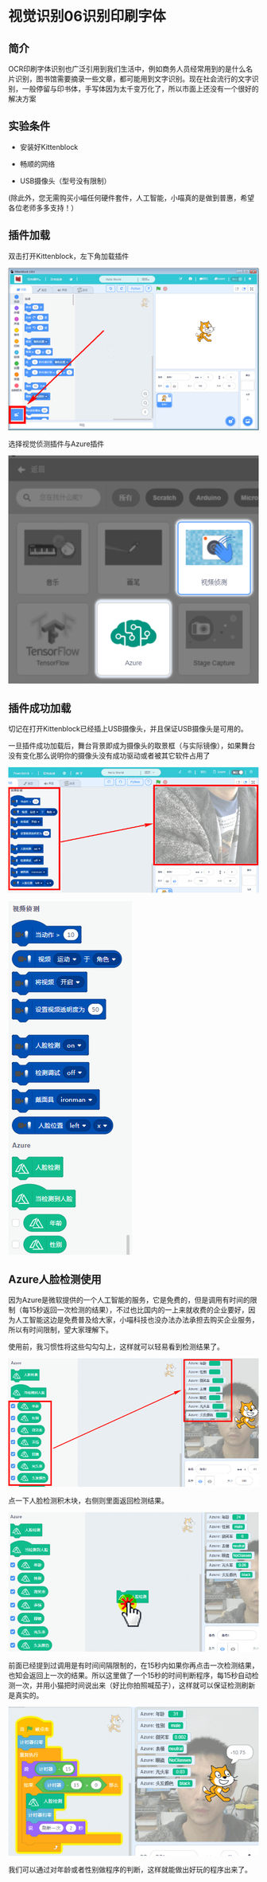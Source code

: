 # 视觉识别06识别印刷字体

## 简介

OCR印刷字体识别也广泛引用到我们生活中，例如商务人员经常用到的是什么名片识别，图书馆需要摘录一些文章，都可能用到文字识别。现在社会流行的文字识别，一般停留与印书体，手写体因为太千变万化了，所以市面上还没有一个很好的解决方案

## 实验条件

- 安装好Kittenblock

- 畅顺的网络

- USB摄像头（型号没有限制）

(除此外，您无需购买小喵任何硬件套件，人工智能，小喵真的是做到普惠，希望各位老师多多支持！）


## 插件加载

双击打开Kittenblock，左下角加载插件

![](./images/c01_01.png)

选择视觉侦测插件与Azure插件

![](./images/c08_01.png)

## 插件成功加载

切记在打开Kittenblock已经插上USB摄像头，并且保证USB摄像头是可用的。

一旦插件成功加载后，舞台背景即成为摄像头的取景框（与实际镜像），如果舞台没有变化那么说明你的摄像头没有成功驱动或者被其它软件占用了

![](./images/c06_03.png)

![](./images/c08_02.png)

## Azure人脸检测使用

因为Azure是微软提供的一个人工智能的服务，它是免费的，但是调用有时间的限制（每15秒返回一次检测的结果），不过也比国内的一上来就收费的企业要好，因为人工智能这边是免费普及给大家，小喵科技也没办法办法承担去购买企业服务，所以有时间限制，望大家理解下。

使用前，我习惯性将这些勾勾勾上，这样就可以轻易看到检测结果了。

![](./images/c08_03.png)

点一下人脸检测积木块，右侧则里面返回检测结果。

![](./images/c08_04.png)

前面已经提到过调用是有时间间隔限制的，在15秒内如果你再点击一次检测结果，也知会返回上一次的结果。所以这里做了一个15秒的时间判断程序，每15秒自动检测一次，并用小猫把时间说出来（好比你拍照喊茄子），这样就可以保证检测刷新是真实的。

![](./images/c08_05.png)

我们可以通过对年龄或者性别做程序的判断，这样就能做出好玩的程序出来了。